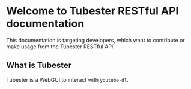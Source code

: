 # Welcome to Tubester RESTful API documentation
This documentation is targeting developers, which want to contribute or make usage from the
Tubester RESTful API.

## What is Tubester
Tubester is a WebGUI to interact with `youtube-dl`.